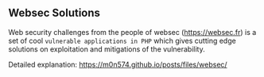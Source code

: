 ## Websec Solutions

Web security challenges from the people of websec (https://websec.fr) is a set of cool `vulnerable applications in PHP` which gives cutting edge solutions on exploitation and mitigations of the vulnerability.

Detailed explanation: https://m0n574.github.io/posts/files/websec/
